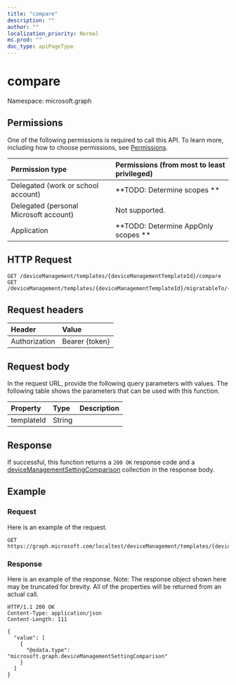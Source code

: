 ```yaml
---
title: "compare"
description: ""
author: ""
localization_priority: Normal
ms.prod: ""
doc_type: apiPageType
---
```


# compare

Namespace: microsoft.graph



## Permissions
One of the following permissions is required to call this API. To learn more, including how to choose permissions, see [Permissions](/concepts/permissions-reference.md).

|Permission type|Permissions (from most to least privileged)|
|:---|:---|
|Delegated (work or school account)|**TODO: Determine scopes **|
|Delegated (personal Microsoft account)|Not supported.|
|Application|**TODO: Determine AppOnly scopes **|

## HTTP Request
<!-- {
  "blockType": "ignored"
}
-->
``` http
GET /deviceManagement/templates/{deviceManagementTemplateId}/compare
GET /deviceManagement/templates/{deviceManagementTemplateId}/migratableTo/{deviceManagementTemplateId}/compare
```

## Request headers
|Header|Value|
|:---|:---|
|Authorization|Bearer {token}|

## Request body
In the request URL, provide the following query parameters with values.
The following table shows the parameters that can be used with this function.

|Property|Type|Description|
|:---|:---|:---|
|templateId|String||



## Response
If successful, this function returns a `200 OK` response code and a [deviceManagementSettingComparison](../resources/devicemanagementsettingcomparison.md) collection in the response body.

## Example

### Request
Here is an example of the request.
<!-- {
  "blockType": "request",
  "name": "devicemanagementtemplate_compare"
}
-->
``` http
GET https://graph.microsoft.com/localtest/deviceManagement/templates/{deviceManagementTemplateId}/compare(templateId='parameterValue')
```

### Response
Here is an example of the response. Note: The response object shown here may be truncated for brevity. All of the properties will be returned from an actual call.
<!-- {
  "blockType": "response",
  "truncated": true,
  "@odata.type": "collection(microsoft.graph.devicemanagementsettingcomparison)"
}
-->
``` http
HTTP/1.1 200 OK
Content-Type: application/json
Content-Length: 111

{
  "value": [
    {
      "@odata.type": "microsoft.graph.deviceManagementSettingComparison"
    }
  ]
}
```

